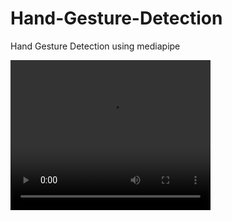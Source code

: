 # Hand-Gesture-Detection
Hand Gesture Detection using mediapipe

<video width="320" height="240" controls>
  <source src="preview.mp4" type="video/mp4">
</video>
